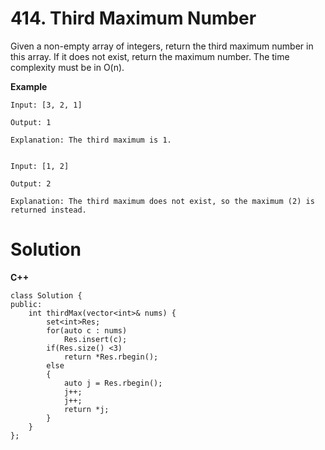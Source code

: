 # 414. Third Maximum Number
Given a non-empty array of integers, return the third maximum number in this array. If it does not exist, return the maximum 
number. The time complexity must be in O(n).

**Example**
```
Input: [3, 2, 1]

Output: 1

Explanation: The third maximum is 1.


Input: [1, 2]

Output: 2

Explanation: The third maximum does not exist, so the maximum (2) is returned instead.
```

# Solution
**C++**
```
class Solution {
public:
    int thirdMax(vector<int>& nums) {
        set<int>Res;
        for(auto c : nums)
            Res.insert(c);
        if(Res.size() <3)
            return *Res.rbegin();
        else
        {
            auto j = Res.rbegin();
            j++;
            j++;
            return *j;
        }
    }
};
```
